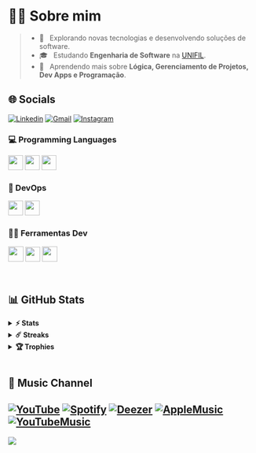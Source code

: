 # 🧑🏻&nbsp;Sobre mim

> - 🤔 &nbsp; Explorando novas tecnologias e desenvolvendo soluções de software.
> - 🎓 &nbsp; Estudando **Engenharia de Software** na <a href="https://unifil.br/">UNIFIL</a>.
> - 🌱 &nbsp; Aprendendo mais sobre **Lógica, Gerenciamento de Projetos, Dev Apps e Programação**.

## 🌐&nbsp;Socials
  
[![Linkedin](https://img.shields.io/badge/LinkedIn-0077B5?style=for-the-badge&logo=linkedin&logoColor=white)](https://www.linkedin.com/in/lucas-p-5b1585265)
[![Gmail](https://img.shields.io/badge/Gmail-D14836?style=for-the-badge&logo=gmail&logoColor=white)](mailto:lucas.fernandes@edu.unifil.br)
[![Instagram](https://img.shields.io/badge/Instagram-E4405F?style=for-the-badge&logo=instagram&logoColor=white)](https://www.instagram.com/p1nheiros/)




### 💻 Programming Languages

  <code><img height="30" src="https://cdn-icons-png.flaticon.com/512/732/732212.png"></code>
  <code><img height="30" src="https://cdn-icons-png.flaticon.com/512/732/732190.png"></code>
  <code><img height="30" src="https://cdn-icons-png.flaticon.com/512/5968/5968292.png"></code>

### 🦾 DevOps

  <code><img height="30" src="https://git-scm.com/images/logos/downloads/Git-Icon-1788C.png"></code>
  <code><img height="30" src="https://cdn-icons-png.flaticon.com/512/733/733553.png"></code>
  
### 👨‍💻 Ferramentas Dev

  <code><img height="31" src="https://cdn.icon-icons.com/icons2/2107/PNG/512/file_type_vscode_icon_130084.png"></code>
  <code><img height="30" src="https://cdn-icons-png.flaticon.com/512/5968/5968672.png"></code>
  <code><img height="31" src="https://upload.wikimedia.org/wikipedia/commons/thumb/a/a7/React-icon.svg/2300px-React-icon.svg.png"></code>

<br/>

## 📊 GitHub Stats

<details>	
  <summary><b>⚡ Stats</b></summary>

  <br />
  <img height="180em" src="https://github-readme-stats.vercel.app/api?username=p1nheiros&theme=dark&hide_border=true&include_all_commits=false&count_private=false" />
  <img height="180em" src="https://github-readme-stats.vercel.app/api/top-langs/?username=p1nheiros&theme=dark&hide_border=true&include_all_commits=false&count_private=false&layout=compact"/>
</details>

<details>	
  <summary><b>☄️ Streaks</b></summary>

  <br />
  <img height="180em" src="https://github-readme-streak-stats.herokuapp.com/?user=p1nheiros&theme=dark&hide_border=true" />
</details>

<details>	
  <summary><b>🏆 Trophies</b></summary>

  <br />
<a href="https://github.com/ryo-ma/github-profile-trophy"><img src="https://github-profile-trophy.vercel.app/?username=p1nheiros&theme=discord" alt="p1nheiros" /></a> 
</details>

<br/>

## 🎵 Music Channel

[![YouTube](https://img.shields.io/badge/YouTube-FF0000?style=for-the-badge&logo=youtube&logoColor=white)](https://www.youtube.com/@pinheiross)
[![Spotify](https://img.shields.io/badge/Spotify-1ED760?&style=for-the-badge&logo=spotify&logoColor=white)](https://open.spotify.com/artist/3YW8uyBdplS6ZKxTi3Vt6z?si=lZM9XgO9R4uxWoLo_LOVfw&nd=1)
[![Deezer](https://img.shields.io/badge/Deezer-FEAA2D?style=for-the-badge&logo=deezer&logoColor=white)](https://deezer.page.link/KsatPt13niZwDTJf7)
[![AppleMusic](https://img.shields.io/badge/apple%20music-F34E68?style=for-the-badge&logo=apple%20music&logoColor=white)](https://music.apple.com/fi/artist/pinheiro%24/1624647277)
[![YouTubeMusic](https://img.shields.io/badge/YouTube_Music-FF0000?style=for-the-badge&logo=youtube-music&logoColor=white)](https://music.youtube.com/channel/UCXc1UIn2awhQSIB0xIDeu-g)<br>
---
[![](https://visitcount.itsvg.in/api?id=p1nheiros&icon=1&color=8)](https://visitcount.itsvg.in)
